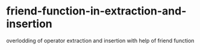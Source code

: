 # friend-function-in-extraction-and-insertion


overlodding of operator extraction and insertion with help of friend function
